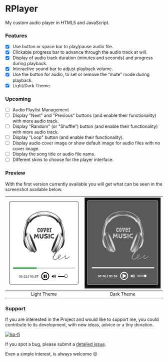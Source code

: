 # RPlayer
My custom audio player in HTML5 and JavaScript.

### Features

  - [x] Use button or space bar to play/pause audio file.
  - [x] Clickable progress bar to advance through the audio track at will.
  - [x] Display of audio track duration (minutes and seconds) and progress during playback.
  - [x] Interactive sound bar to adjust playback volume.
  - [x] Use the button for audio, to set or remove the “mute” mode during playback.
  - [x] Light/Dark Theme

### Upcoming

  - [ ] Audio Playlist Management
  - [ ] Display "Next" and "Previous" buttons (and enable their functionality) with more audio track.
  - [ ] Display "Random" (or "Shuffle") button (and enable their functionality) with more audio track.
  - [ ] Display "Loop" button (and enable their functionality).
  - [ ] Display audio cover image or show default image for audio files with no cover image.
  - [ ] Display the song title or audio file name.
  - [ ] Different skins to choose for the player interface.

### Preview

With the first version currently available you will get what can be seen in the screenshot available below.

| <img src="./screenshots/RPlayer_-_Light.png" /> | <img src="./screenshots/RPlayer_-_Dark.png" /> |
| :---: | :---: |
| Light Theme | Dark Theme |

### Support

If you are interested in the Project and would like to support me, you could contribute to its development, with new ideas, advice or a tiny donation.

[![ko-fi](https://ko-fi.com/img/githubbutton_sm.svg)](https://ko-fi.com/Y8Y4GQ3V4)

If you spot a bug, please submit a [detailed issue](https://github.com/A35G/RPlayer/issues/new?assignees=&labels=bug%2Cunconfirmed&template=bug_report.yml).

Even a simple interest, is always welcome :wink:

